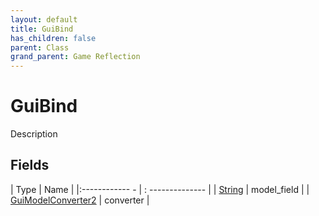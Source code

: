 ```yaml
---
layout: default
title: GuiBind
has_children: false
parent: Class
grand_parent: Game Reflection
---
```

# GuiBind
Description 

## Fields
| Type | Name |
|:------------ - | : -------------- |
| [String](game-reflection/components/string.md) | model_field |
| [GuiModelConverter2](game-reflection/components/gui_model_converter2.md) | converter |
